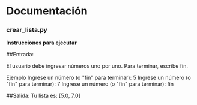 # Documentación

### crear_lista.py
**Instrucciones para ejecutar**  


##Entrada:

El usuario debe ingresar números uno por uno. Para terminar, escribe fin.

Ejemplo
Ingrese un número (o "fin" para terminar): 5
Ingrese un número (o "fin" para terminar): 7
Ingrese un número (o "fin" para terminar): fin

##Salida:
Tu lista es: [5.0, 7.0]


